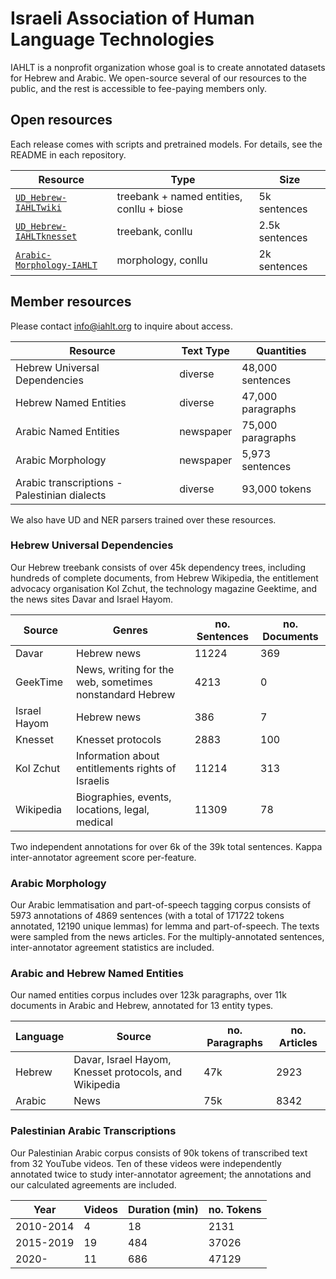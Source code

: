 # Israeli Association of Human Language Technologies

IAHLT is a nonprofit organization whose goal is to create annotated datasets
for Hebrew and Arabic. We open-source several of our resources to the public,
and the rest is accessible to fee-paying members only.

## Open resources

Each release comes with scripts and pretrained models. For details, see the README in each repository.

| Resource | Type | Size |
|----------| ---- | ---- |
| [`UD_Hebrew-IAHLTwiki`](https://github.com/IAHLT/UD_Hebrew-IAHLTwiki) | treebank + named entities, conllu + biose | 5k sentences |
| [`UD_Hebrew-IAHLTknesset`](https://github.com/IAHLT/UD_Hebrew-IAHLTknesset) | treebank, conllu | 2.5k sentences |
| [`Arabic-Morphology-IAHLT`](https://github.com/IAHLT/Arabic-Morphology-IAHLT) | morphology, conllu | 2k sentences |

## Member resources

Please contact info@iahlt.org to inquire about access.

| Resource   |      Text Type      |  Quantities |
|--------------|----------------|-----------|
| Hebrew Universal Dependencies |  diverse | 48,000 sentences |
| Hebrew Named Entities | diverse | 47,000 paragraphs |
| Arabic Named Entities | newspaper | 75,000 paragraphs |
| Arabic Morphology | newspaper | 5,973 sentences |
| Arabic transcriptions - Palestinian dialects | diverse | 93,000 tokens|

We also have UD and NER parsers trained over these resources. 

###  Hebrew Universal Dependencies

Our Hebrew treebank consists of over 45k dependency trees, including hundreds
of complete documents, from Hebrew Wikipedia, the entitlement advocacy
organisation Kol Zchut, the technology magazine Geektime, and the news sites
Davar and Israel Hayom.

| Source  | Genres  | no. Sentences  | no. Documents |
| ------  | ------  | -------------  | ------------- |
| Davar  | Hebrew news  | 11224  | 369 |
| GeekTime  | News, writing for the web, sometimes nonstandard Hebrew  | 4213  | 0 |
| Israel Hayom  | Hebrew news  | 386  | 7 |
| Knesset | Knesset protocols | 2883 | 100 |
| Kol Zchut  | Information about entitlements rights of Israelis  | 11214  | 313 |
| Wikipedia  | Biographies, events, locations, legal, medical  | 11309  | 78 |

Two independent annotations for over 6k of the 39k total sentences. Kappa
inter-annotator agreement score per-feature.

### Arabic Morphology

Our Arabic lemmatisation and part-of-speech tagging corpus consists of 5973
annotations of 4869 sentences (with a total of 171722 tokens annotated, 12190
unique lemmas) for lemma and part-of-speech. The texts were sampled from the
news articles. For the multiply-annotated sentences, inter-annotator agreement
statistics are included.

### Arabic and Hebrew Named Entities

Our named entities corpus includes over 123k paragraphs, over 11k documents in
Arabic and Hebrew, annotated for 13 entity types.

| Language  | Source  | no. Paragraphs  | no. Articles |
| --------  | ------  | --------------  | ------------ |
| Hebrew  | Davar, Israel Hayom, Knesset protocols, and Wikipedia | 47k  | 2923 |
| Arabic  | News | 75k  | 8342 |

### Palestinian Arabic Transcriptions

Our Palestinian Arabic corpus consists of 90k tokens of transcribed text from
32 YouTube videos. Ten of these videos were independently annotated twice to
study inter-annotator agreement; the annotations and our calculated agreements
are included.

 | Year  | Videos  | Duration (min)  | no. Tokens |
 | ----  | ------  | --------------  | ---------- |
 | 2010-2014  | 4  | 18  | 2131 |
 | 2015-2019  | 19  | 484  | 37026 |
 | 2020-  | 11  | 686  | 47129 |

